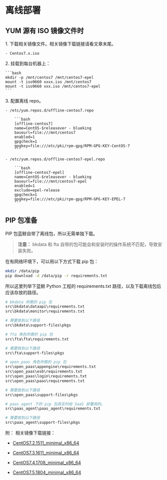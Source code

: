 # 离线部署

## YUM 源有 ISO 镜像文件时

1\. 下载相关镜像文件。相关镜像下载链接请看文章末尾。

    - Centos7.x.iso

2\. 挂载到每台机器上：

    ```bash
    mkdir -p /mnt/centos7 /mnt/centos7-epel
    mount -t iso9660 xxxx.iso /mnt/centos7
    mount -t iso9660 xxx.iso /mnt/centos7-epel
    ```

3\. 配置离线 repo。

    - /etc/yum.repos.d/offline-centos7.repo

        ```bash
        [offline-centos7]
        name=CentOS-$releasever - blueking
        baseurl=file:///mnt/centos7
        enabled=1
        gpgcheck=1
        gpgkey=file:///etc/pki/rpm-gpg/RPM-GPG-KEY-CentOS-7
        ```

    - /etc/yum.repos.d/offline-centos7-epel.repo

        ```bash
        [offline-centos7-epel]
        name=CentOS-$releasever - blueking
        baseurl=file:///mnt/centos7-epel
        enabled=1
        exclude=epel-release
        gpgcheck=1
        gpgkey=file:///etc/pki/rpm-gpg/RPM-GPG-KEY-EPEL-7
        ```

## PIP 包准备

PIP 包蓝鲸自带了离线包，所以无需单独下载。

> **注意：** bkdata 和 fta 自带的包可能会和安装时的操作系统不匹配，导致安装失败。

在有网络环境下，可以用以下方式下载 pip 包：

```bash
mkdir /data/pip
pip download -d /data/pip -r requirements.txt
```

所以这里列举下蓝鲸 Python 工程的 requirements.txt 路径，以及下载离线包后应该存放的路径。

```bash
# bkdata 所需的 pip 包
src\bkdata\dataapi\requirements.txt
src\bkdata\monitor\requirements.txt

# 需要放到以下路径
src\bkdata\support-files\pkgs

# fta 角色所需的 pip 包
src\fta\fta\requirements.txt

# 需要放到以下路径
src\fta\support-files\pkgs

# open_paas 角色所需的 pip 包
src\open_paas\appengine\requirements.txt
src\open_paas\esb\requirements.txt
src\open_paas\login\requirements.txt
src\open_paas\paas\requirements.txt

# 需要放到以下路径
src\open_paas\support-files\pkgs

# paas_agent 下的 pip 包其实时给 SaaS 部署用的。
src\paas_agent\paas_agent\requirements.txt

# 需要放到以下路径
src\paas_agent\support-files\pkgs
```

附： 相关镜像下载链接：

  - [CentOS7.2.1511_minimal_x86_64](http://bkopen-1252002024.file.myqcloud.com/dl/bk_offline_repo-7.2.1511.iso)

  - [CentOS7.3.1611_minimal_x86_64](http://bkopen-1252002024.file.myqcloud.com/dl/bk_offline_repo-7.3.1611.iso)

  - [CentOS7.4.1708_minimal_x86_64](http://bkopen-1252002024.file.myqcloud.com/dl/bk_offline_repo-7.4.1708.iso)

  - [CentOS7.5.1804_minimal_x86_64](http://bkopen-1252002024.file.myqcloud.com/dl/bk_offline_repo-7.5.1804.iso)
